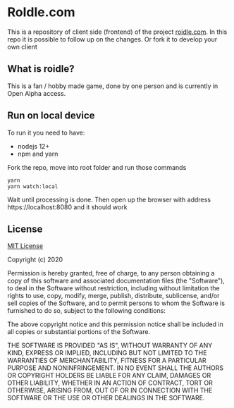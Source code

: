 # RoIdle.com

This is a repository of client side (frontend) of the project [roidle.com](https://roidle.com). In this repo it is possible to follow up on the changes. Or fork it to develop your own client

## What is roidle?
This is a fan / hobby made game, done by one person and is currently in Open Alpha access.

## Run on local device
To run it you need to have:
- nodejs 12+
- npm and yarn

Fork the repo, move into root folder and run those commands
```
yarn
yarn watch:local
```
Wait until processing is done. Then open up the browser with address https://localhost:8080 and it should work

## License
[MIT License](https://choosealicense.com/licenses/mit/)

Copyright (c) 2020

Permission is hereby granted, free of charge, to any person obtaining a copy
of this software and associated documentation files (the "Software"), to deal
in the Software without restriction, including without limitation the rights
to use, copy, modify, merge, publish, distribute, sublicense, and/or sell
copies of the Software, and to permit persons to whom the Software is
furnished to do so, subject to the following conditions:

The above copyright notice and this permission notice shall be included in all
copies or substantial portions of the Software.

THE SOFTWARE IS PROVIDED "AS IS", WITHOUT WARRANTY OF ANY KIND, EXPRESS OR
IMPLIED, INCLUDING BUT NOT LIMITED TO THE WARRANTIES OF MERCHANTABILITY,
FITNESS FOR A PARTICULAR PURPOSE AND NONINFRINGEMENT. IN NO EVENT SHALL THE
AUTHORS OR COPYRIGHT HOLDERS BE LIABLE FOR ANY CLAIM, DAMAGES OR OTHER
LIABILITY, WHETHER IN AN ACTION OF CONTRACT, TORT OR OTHERWISE, ARISING FROM,
OUT OF OR IN CONNECTION WITH THE SOFTWARE OR THE USE OR OTHER DEALINGS IN THE
SOFTWARE.